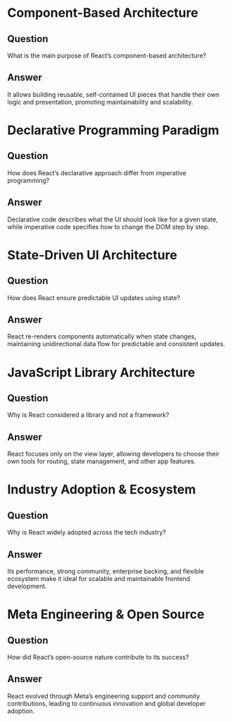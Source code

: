 # Component-Based Architecture

## Question
What is the main purpose of React’s component-based architecture?

## Answer
It allows building reusable, self-contained UI pieces that handle their own logic and presentation, promoting maintainability and scalability.

# Declarative Programming Paradigm

## Question
How does React’s declarative approach differ from imperative programming?

## Answer
Declarative code describes what the UI should look like for a given state, while imperative code specifies how to change the DOM step by step.

# State-Driven UI Architecture

## Question
How does React ensure predictable UI updates using state?

## Answer
React re-renders components automatically when state changes, maintaining unidirectional data flow for predictable and consistent updates.

# JavaScript Library Architecture

## Question
Why is React considered a library and not a framework?

## Answer
React focuses only on the view layer, allowing developers to choose their own tools for routing, state management, and other app features.

# Industry Adoption & Ecosystem

## Question
Why is React widely adopted across the tech industry?

## Answer
Its performance, strong community, enterprise backing, and flexible ecosystem make it ideal for scalable and maintainable frontend development.

# Meta Engineering & Open Source

## Question
How did React’s open-source nature contribute to its success?

## Answer
React evolved through Meta’s engineering support and community contributions, leading to continuous innovation and global developer adoption.